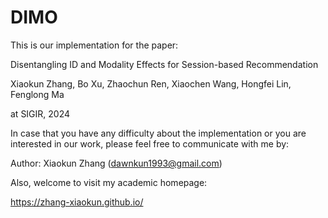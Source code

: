 # DIMO
This is our implementation for the paper:

Disentangling ID and Modality Effects for Session-based Recommendation

Xiaokun Zhang, Bo Xu, Zhaochun Ren, Xiaochen Wang, Hongfei Lin, Fenglong Ma

at SIGIR, 2024

In case that you have any difficulty about the implementation or you are interested in our work,  please feel free to communicate with me by:

Author: Xiaokun Zhang (dawnkun1993@gmail.com)

Also, welcome to visit my academic homepage:

https://zhang-xiaokun.github.io/

